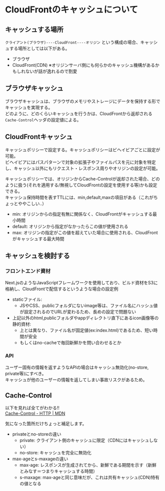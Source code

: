 # CloudFrontのキャッシュについて

## キャッシュする場所

`クライアント(ブラウザ)----CloudFront----オリジン` という構成の場合、キャッシュする場所としては以下がある。

- ブラウザ
- CloudFront(CDN)
※オリジンサーバ側にも何らかのキャッシュ機構があるかもしれないが話が逸れるので割愛

## ブラウザキャッシュ

ブラウザキャッシュは、ブラウザのメモリやストレージにデータを保持する形でキャッシュを実現する。  
どのように、どのくらいキャッシュを行うかは、CloudFrontから返却される`Cache-Control`ヘッダの設定値による。

## CloudFrontキャッシュ

キャッシュポリシーで設定する。キャッシュポリシーはビヘイビアごとに設定が可能。  
ビヘイビアにはパスパターンで対象の拡張子やファイルパスを元に対象を特定し、キャッシュ以外にもリクエスト・レスポンス周りやオリジンの設定が可能。

キャッシュポリシーでは、オリジンからCache-Controlが返却された場合、どのように扱う(それを適用する/無視してCloudFrontの設定を使用する等)かも設定できる。  
キャッシュ保持時間を表すTTLには、min,default,maxの項目がある（これがちょっとややこしい..）

- min: オリジンからの指定有無に関係なく、CloudFrontがキャッシュする最小時間
- default: オリジンから指定がなかったらこの値が使用される
- max: オリジンの指定がこの値を超えていた場合に使用される、CloudFrontがキャッシュする最大時間

## キャッシュを検討する

### フロントエンド資材

Next.jsのようなJavaScriptフレームワークを使用しており、ビルド資材をS3に格納し、CloudFrontで配信するというような場合の設定例

- staticファイル: 
  - JSやCSS、publicフォルダにないimage等は、ファイル名にハッシュ値が設定されるのでURLが変わるため、長めの設定で問題ない
- 上記以外のhtml,publicフォルダやappディレクトリ直下にあるicon画像等の静的資材: 
  - 上とは異なり、ファイル名が固定値(ex:index.html)であるため、短い時間が安全
  - もしくはno-cacheで毎回新鮮かを問い合わせるとか

### API

ユーザー固有の情報を返すようなAPIの場合はキャッシュ無効化(no-store, private等)にすべき。  
キャッシュが他のユーザーの情報を返してしまい事故リスクがあるため。

## Cache-Control

以下を見れば全てがわかる!!  
[Cache-Control - HTTP | MDN](https://developer.mozilla.org/ja/docs/Web/HTTP/Reference/Headers/Cache-Control)

気になった箇所だけちょっと補足します。

- privateとno-storeの違い
  - private: クライアント側のキャッシュに限定（CDNにはキャッシュしない）
  - no-store: キャッシュを完全に無効化
- max-ageとs-maxageの違い
  - max-age: レスポンスが生成されてから、新鮮である期間を示す（新鮮とみなす＝つまりキャッシュする時間）
  - s-maxage: max-ageと同じ意味だが、これは共有キャッシュ(CDN)特有の値となる